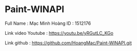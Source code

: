 # Paint-WINAPI

Full Name : Mạc Minh Hoàng
ID : 1512176 

Link video Youtube : https://youtu.be/yRGutLC_KGo

Link github : https://github.com/HoangMac/Paint-WINAPI.git
